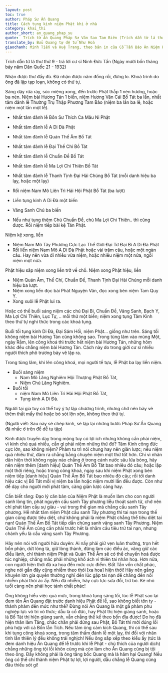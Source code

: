 ```yaml
---
layout: post
toc: true
author: Pháp Sư Ấn Quang
title: Cách tụng kinh niệm Phật khi ở nhà 
category: khai_thi
author_short: an_quang_phap_su
quote:  Trích từ Ấn Quang Pháp Sư Văn Sao Tam Biên (Trích dẫn từ lá thư thứ 9 - trả lời cư sĩ Ninh Đức Tấn)
translate_by: Bửu Quang tự đệ tử Như Hoà
giaochanh: Minh Tiến và Huệ Trang, theo bản in của Cổ Tấn Báo Ân Niệm Phật Đường, năm 2002.
---
```



Trích dẫn từ lá thư thứ 9 - trả lời cư sĩ Ninh Đức Tấn
(Ngày mười bốn tháng bảy năm Dân Quốc 21 - 1932) 

Nhận được thư đầy đủ. Đã nhận được năm đồng rồi, đừng lo. Khoá trình do ông đã lập 
tạp loạn, không có thứ tự.

Sáng dậy rửa ráy, súc miệng xong, đến trước Phật thắp 1 nén hương, hoặc ba nén. Niệm bài Hương Tán 1 biến, niệm Hương Vân Cái Bồ Tát ba lần, nhất tâm 
đảnh lễ Thường Trụ Thập Phương Tam Bảo (niệm ba lần ba lễ, hoặc niệm một lần một lễ).
- Nhất tâm đảnh lễ Bổn Sư Thích Ca Mâu Ni Phật
- Nhất tâm đảnh lễ A Di Đà Phật
- Nhất tâm đảnh lễ Quán Thế Âm Bồ Tát
- Nhất tâm đảnh lễ Đại Thế Chí Bồ Tát
- Nhất tâm đảnh lễ Chuẩn Đề Bồ Tát
- Nhất tâm đảnh lễ Ma Lợi Chi Thiên Bồ Tát 
- Nhất tâm đảnh lễ Thanh Tịnh Đại Hải Chúng Bồ Tát
(mỗi danh hiệu ba lạy, hoặc một lạy)

- Rồi niệm Nam Mô Liên Trì Hải Hội Phật Bồ Tát (ba lượt)
- Liền tụng kinh A Di Đà một biến
- Vãng Sanh Chú ba biến
- Nếu như tụng thêm Chú Chuẩn Đề, chú Ma Lợi Chi Thiên.. thì cũng được. Rồi niệm tiếp bài kệ Tán Phật. 

Niệm kệ xong, liền 
- Niệm Nam Mô Tây Phương Cực Lạc Thế Giới Đại Từ Đại Bi A Di Đà Phật
- Rồi liền niệm Nam Mô A Di Đà Phật hoặc vài trăm câu, hoặc một ngàn câu. Hay nên vừa đi nhiễu vừa niệm, hoặc nhiễu niệm một nửa, ngồi niệm một nửa. 

Phật hiệu sắp niệm xong liền trở về chỗ. Niệm xong Phật hiệu, liền
- Niệm Quán Âm, Thế Chí, Chuẩn Đề, Thanh Tịnh Đại Hải Chúng mỗi danh hiệu 
ba lượt. 
- Niệm xong liền đọc bài Phát Nguyện Văn, đọc xong bèn niệm Tam Quy Y. 
- Xong xuôi lễ Phật lui ra. 

Hoặc có thể buổi sáng niệm các chú Đại Bi, Chuần Đề, Vãng Sanh, Bạch Y, Ma Lợi Chi Thiên, Lục Tự, .. mỗi thứ một biến; niệm xong 
tụng Tâm Kinh theo thứ tự nghi thức trong các khoá tụng. 

Buổi tối tụng kinh Di Đà, Đại Sám Hối, niệm Phật... giống như trên. Sáng tối không niệm bài Hương Tán cũng không sao. Trong tùng lâm vào mùng Một, 
ngày Rằm, lên công khoá thì trước hết niệm bài Hương Tán, những hôm khác đều chẳng niệm bài Hương Tán. Cách này do trong giới cư sĩ 
nhiều người thích phô trương bày vẽ lập ra. 

Trong tùng lâm, khi lên công khoá, mọi người tề tựu, lễ Phật ba lạy liền niệm. 
- Buổi sáng niệm 
  - Nam Mô Lăng Nghiêm Hội Thượng Phật Bồ Tát,
  - Niệm Chú Lăng Nghiêm. 
- Buổi tối 
  - niệm Nam Mô Liên Trì Hải Hội Phật Bồ Tát,
  - Tụng kinh A Di Đà. 
    
Người tại gia tuy có thể tuỳ ý tự lập chương trình, nhưng chớ nên bày vẽ thêm thắt mấy thứ hoặc bỏ sót lộn xộn, không theo thứ tự. 


(Người viết: Sau này sẽ chép kinh, sẽ lập lại những bước Pháp Sư Ấn Quang đã nhắc ở trên để dễ tu tập)

Kinh được truyền dạy trong mộng tuy có lợi ích nhưng không cần phải niệm, vì 
kinh chú quá nhiều, cần gì phải niệm những thứ đó? Tâm Kinh công đức cực lớn, 
sao không niệm? Phàm tu trì nói chung hay nên giản lược; nếu niệm quá nhiều thứ, đâm ra 
chẳng bằng chuyên niệm một thứ tốt hơn. Chỉ vì nhân dân hiện thời không ngày nào 
chẳng ở trong cảnh nước sâu lửa bỏng, hãy nên niệm thêm [danh hiệu] Quán Thế 
Âm Bồ Tát bao nhiêu đó câu; hoặc lập một thời riêng, hoặc trong công khoá, ngay sau khi 
niệm Phật xong bèn niệm tiếp [danh hiệu] Quán Thế Âm Bồ Tát bao nhiêu đó câu; rồi tới 
danh hiệu các vị Bồ Tát mỗi vị niệm ba lần hoặc niệm mười lần đều được. Còn như 
để dạy cho người mới phát tâm, càng giản lược càng hay. 

Cần biết rằng: Đạo lý căn bản của Niệm Phật là muốn làm cho con người sanh lòng tin, phát 
nguyện cầu sanh Tây phương liễu thoát sanh tử, chớ nên chỉ phát tâm cầu sự giàu - vui 
trong thế gian mà chẳng cầu sanh Tây phương. Hễ nhất tâm niệm Phật cầu sanh Tây phương 
thì tai nạn trong thế gian cũng được tiêu diệt, chứ không phải là niệm Phật chẳng thể 
tiêu diệt tai nạn! Quán Thế Âm Bồ Tát tiếp dẫn chúng sanh vãng sanh Tây Phương. Niệm Quán Thế Âm 
cũng cần phải trước hết là nhằm cầu tiêu trừ tai nạn, nhưng chánh yếu là cầu vãng 
sanh Tây Phương. 

Hãy nên nói với người hữu duyên: Ai nấy phải giữ vẹn luân thường, trọn hết bổn phận, 
dứt lòng tà, giữ lòng thành, đừng làm các điều ác, vâng giữ các điều lành, chí thành 
niệm Phật và Quán Thế Âm sẽ có thể chuyển hoá được túc nghiệp, chẳng mắc phải những 
khổ ách vì thiên tai nhân hoạ. Hơn nữa, con người hiện thời đã xa hoa đến mức cực điểm. 
Đất Tần vốn chất phác, nghe nói gần đây cũng nhiễm theo thói [xa hoa] hiện thời! Hãy nên 
gắng khuyên lơn gia quyến thường nghĩ đến lúc gặp tai nạn để chẳng đến nỗi nhiễm phải 
thói ác ấy. Nếu đã nhiễm, hãy cực lực sửa đổi, trừ bỏ. Kẻ nhỏ tuổi càng nên phải học tánh chất phác!

Ông không hiểu việc quá mức, trong khoá tụng sáng tối, lúc lễ Phật sao lại đem tên Ấn Quang 
đặt trước danh hiệu Phật để lễ, sao không biết tôn ty - thánh phàm đến mức như thế? 
Đừng nói Ấn Quang là một gã phàm phu nghiệp lực vô tri vô thức; dẫu là cổ đức, hay Phật thị hiện giáng sanh, hoặc 
là Bồ Tát thị hiện giáng sanh, vẫn chẳng thể kể theo bổn địa được! Do họ đã hiện thân làm Tăng, 
chắc chắn phải đứng sau Phật, Bồ Tát thì mới đúng lối phù hợp với cả Bổn lẫn Tích. Nếu tâm ông cảm kích Quang, 
thì có thể sau khi tụng công khoá xong, trong tâm thầm đảnh lễ một lạy, thì đối với 
nhân tình lẫn thiên lý đều không trái nghịch! Nếu ông sắp xếp theo kiểu ấy (tức là đem 
danh hiệu Ấn Quang để lễ trước khi lễ Phật - chú thích của người dịch) chẳng những ông 
tội lỗi khôn cùng mà còn làm cho Ấn Quang cũng bị tội theo ông. Đấy không phải là ông tâng bốc 
Quang mà là hãm hại Quang! Nếu ông có thể chí thành niệm Phật tự lợi, lợi người, dẫu chẳng lễ 
Quang cũng đâu thiếu sót gì! 

